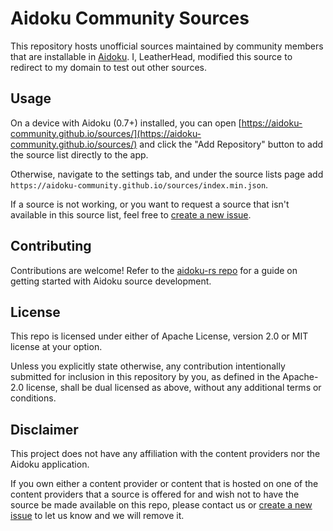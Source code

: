 # Aidoku Community Sources

This repository hosts unofficial sources maintained by community members that are installable in [Aidoku](https://github.com/Aidoku/Aidoku).
I, LeatherHead, modified this source to redirect to my domain to test out other sources.

## Usage

On a device with Aidoku (0.7+) installed, you can open [https://aidoku-community.github.io/sources/](https://aidoku-community.github.io/sources/) and click the "Add Repository" button to add the source list directly to the app.

Otherwise, navigate to the settings tab, and under the source lists page add `https://aidoku-community.github.io/sources/index.min.json`.

If a source is not working, or you want to request a source that isn't available in this source list, feel free to [create a new issue](https://github.com/Aidoku-Community/sources/issues).

## Contributing

Contributions are welcome! Refer to the [aidoku-rs repo](https://github.com/Aidoku/aidoku-rs/tree/next) for a guide on getting started with Aidoku source development.

## License

This repo is licensed under either of Apache License, version 2.0 or MIT license at your option.

Unless you explicitly state otherwise, any contribution intentionally submitted for inclusion in this repository by you, as defined in the Apache-2.0 license, shall be dual licensed as above, without any additional terms or conditions.

## Disclaimer

This project does not have any affiliation with the content providers nor the Aidoku application.

If you own either a content provider or content that is hosted on one of the content providers that a source is offered for and wish not to have the source be made available on this repo, please contact us or [create a new issue](https://github.com/Aidoku-Community/sources/issues/new) to let us know and we will remove it.
